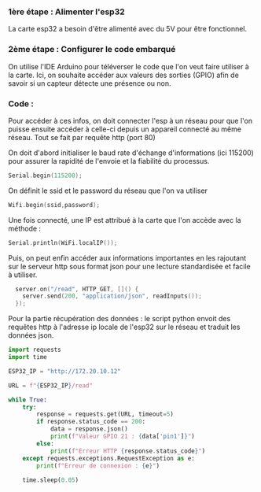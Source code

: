 ### 1ère étape : Alimenter l'esp32

La carte esp32 a besoin d'être alimenté avec du 5V pour être fonctionnel.

### 2ème étape : Configurer le code embarqué

On utilise l'IDE Arduino pour téléverser le code que l'on veut faire utiliser à la carte. Ici, on souhaite accéder
aux valeurs des sorties (GPIO) afin de savoir si un capteur détecte une présence ou non.

### Code :

Pour accéder à ces infos, on doit connecter l'esp à un réseau pour que l'on puisse ensuite accéder à celle-ci depuis
un appareil connecté au même réseau. Tout se fait par requête http (port 80)

On doit d'abord initialiser le baud rate d'échange d'informations (ici 115200) pour assurer la rapidité de l'envoie
et la fiabilité du processus. 

```cpp
Serial.begin(115200);
```

On définit le ssid et le password du réseau que l'on va utiliser 

```cpp
Wifi.begin(ssid,password);
```

Une fois connecté, une IP est attribué à la carte que l'on accède avec la méthode :

```cpp
Serial.println(WiFi.localIP());
```

Puis, on peut enfin accéder aux informations importantes en les rajoutant sur le serveur
http sous format json pour une lecture standardisée et facile à utiliser.

```cpp
  server.on("/read", HTTP_GET, []() {
    server.send(200, "application/json", readInputs());
  });
```

Pour la partie récupération des données : le script python envoit des requêtes http à l'adresse ip
locale de l'esp32 sur le réseau et traduit les données json.

```python
import requests
import time

ESP32_IP = "http://172.20.10.12" 

URL = f"{ESP32_IP}/read"

while True:
    try:
        response = requests.get(URL, timeout=5)
        if response.status_code == 200:
            data = response.json()
            print(f"Valeur GPIO 21 : {data['pin1']}")
        else:
            print(f"Erreur HTTP {response.status_code}")
    except requests.exceptions.RequestException as e:
        print(f"Erreur de connexion : {e}")
    
    time.sleep(0.05)  
```
